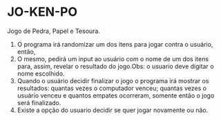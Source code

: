 # JO-KEN-PO
Jogo de Pedra, Papel e Tesoura.
1) O programa irá randomizar um dos itens para jogar contra o usuário, então,
2) O mesmo, pedirá um input ao usuário com o nome de um dos itens para, assim, revelar o resultado do jogo.Obs: o usuario deve digitar o nome escolhido.
3) Quando o usuário decidir finalizar o jogo o programa irá mostrar os resultados: quantas vezes o computador venceu; quantas vezes o usuário venceu e quantos empates ocorreram, somente então o jogo será finalizado.
4) Existe a opção do usuario decidir se quer jogar novamente ou não.
